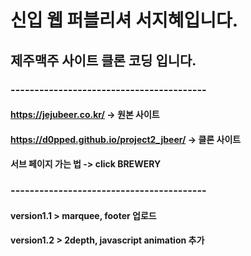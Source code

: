 # 신입 웹 퍼블리셔 서지혜입니다.
## 제주맥주 사이트 클론 코딩 입니다.
### -----------------------------------------
#### https://jejubeer.co.kr/ -> 원본 사이트
#### https://d0pped.github.io/project2_jbeer/ -> 클론 사이트
#### 서브 페이지 가는 법 -> click BREWERY
### -----------------------------------------
#### version1.1 > marquee, footer 업로드
#### version1.2 > 2depth, javascript animation 추가